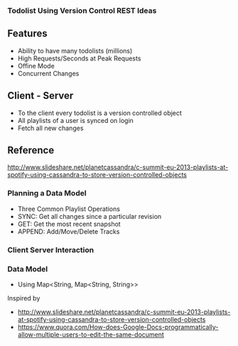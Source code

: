 ### Todolist Using Version Control REST Ideas
## Features
 - Ability to have many todolists (millions)
 - High Requests/Seconds at Peak Requests
 - Offine Mode
 - Concurrent Changes

## Client - Server
 - To the client every todolist is a version controlled object
 - All playlists of a user is synced on login
  - Fetch all new changes

## Reference
http://www.slideshare.net/planetcassandra/c-summit-eu-2013-playlists-at-spotify-using-cassandra-to-store-version-controlled-objects

### Planning a Data Model
 - Three Common Playlist Operations
  - SYNC: Get all changes since a particular revision
  - GET: Get the most recent snapshot
  - APPEND: Add/Move/Delete Tracks

### Client Server Interaction



### Data Model 
 - Using Map<String, Map<String, String>>


Inspired by 
 - http://www.slideshare.net/planetcassandra/c-summit-eu-2013-playlists-at-spotify-using-cassandra-to-store-version-controlled-objects
 - https://www.quora.com/How-does-Google-Docs-programmatically-allow-multiple-users-to-edit-the-same-document
